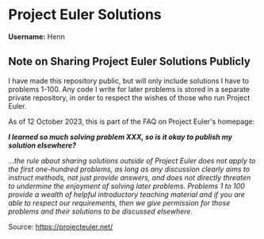 # Project Euler Solutions
**Username:** Henn

## Note on Sharing Project Euler Solutions Publicly ##

I have made this repository public, but will only include solutions I have to problems 1-100. Any code I write for later problems is stored in a separate private repository, in order to respect the wishes of those who run Project Euler. 

As of 12 October 2023, this is part of the FAQ on Project Euler's homepage:

***I learned so much solving problem XXX, so is it okay to publish my solution elsewhere?***

*...the rule about sharing solutions outside of Project Euler does not apply to the first one-hundred problems, as long as any discussion clearly aims to instruct methods, not just provide answers, and does not directly threaten to undermine the enjoyment of solving later problems. Problems 1 to 100 provide a wealth of helpful introductory teaching material and if you are able to respect our requirements, then we give permission for those problems and their solutions to be discussed elsewhere.*

Source: https://projecteuler.net/
